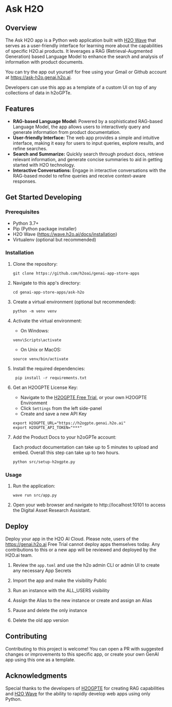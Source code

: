 # Ask H2O

## Overview
The Ask H2O app is a Python web application built 
with [H2O Wave](https://wave.h2o.ai) that serves as a user-friendly interface for 
learning more about the capabilities of specific H2O.ai products. It 
leverages a RAG (Retrieval-Augmented Generation) based Language Model 
to enhance the search and analysis of information with product documents.

You can try the app out yourself for free using your Gmail or Github account at 
https://ask-h2o.genai.h2o.ai. 

Developers can use this app as a template of a custom UI on top of any collections 
of data in h2oGPTe.

## Features
* **RAG-based Language Model:** Powered by a sophisticated RAG-based Language Model, 
the app allows users to interactively query and generate information from product documentation.
* **User-friendly Interface:** The web app provides a simple and intuitive interface, 
making it easy for users to input queries, explore results, and refine searches.
* **Search and Summarize:** Quickly search through product docs, retrieve relevant 
information, and generate concise summaries to aid in getting started with H2O technology.
* **Interactive Conversations:** Engage in interactive conversations with the 
RAG-based model to refine queries and receive context-aware responses.

## Get Started Developing

### Prerequisites
* Python 3.7+ 
* Pip (Python package installer)
* H2O Wave (https://wave.h2o.ai/docs/installation)
* Virtualenv (optional but recommended)

### Installation
1. Clone the repository:
    ```shell script
    git clone https://github.com/h2oai/genai-app-store-apps
    ```

2. Navigate to this app's directory:
    ```shell script
    cd genai-app-store-apps/ask-h2o
    ```
   
3. Create a virtual environment (optional but recommended):
    ```shell script
    python -m venv venv
    ```
4. Activate the virtual environment:
    * On Windows:
    ```shell script
    venv\Scripts\activate
    ```
    * On Unix or MacOS:
    ```shell script
    source venv/bin/activate
    ```
5. Install the required dependencies:
   ```shell script
    pip install -r requirements.txt
    ```

6. Get an H2OGPTE License Key:
    * Navigate to the [H2OGPTE Free Trial](https://h2ogpte.genai.h2o.ai), or your own 
    H2OGPTE Environment
    * Click `Settings` from the left side-panel
    * Create and save a new API Key
    ```shell script
    export H2OGPTE_URL="https://h2ogpte.genai.h2o.ai"
    export H2OGPTE_API_TOKEN="***"
    ```
   
7. Add the Product Docs to your h2oGPTe account:

    Each product documentation can take up to 5 minutes to upload and embed. 
    Overall this step can take up to two hours. 
    ```shell script
    python src/setup-h2ogpte.py 
    ```
   
### Usage

1. Run the application:
    ```
    wave run src/app.py
    ```
2. Open your web browser and navigate to http://localhost:10101 to access the 
Digital Asset Research Assistant.

## Deploy

Deploy your app in the H2O AI Cloud. Please note, users of the https://genai.h2o.ai 
Free Trial cannot deploy apps themselves today. Any contributions to this or a new app 
will be reviewed and deployed by the H2O.ai team.

1. Review the `app.toml` and use the h2o admin CLI or admin UI to create any 
necessary App Secrets

2. Import the app and make the visibility Public

3. Run an instance with the ALL_USERS visibility

4. Assign the Alias to the new instance or create and assign an Alias

5. Pause and delete the only instance

6. Delete the old app version

## Contributing
Contributing to this project is welcome! You can open a PR with suggested changes or 
improvements to this specific app, or create your own GenAI app using this one as a 
template.

## Acknowledgments

Special thanks to the developers of 
[H2OGPTE](https://h2o.ai/platform/enterprise-h2ogpte/) for creating RAG capabilities 
and [H2O Wave](https://wave.h2o.ai) for the ability to rapidly develop web apps using 
only Python.
